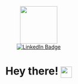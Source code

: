 <div id="header" align="center">
  <img src="https://media.giphy.com/media/M9gbBd9nbDrOTu1Mqx/giphy.gif" width="100"/>
</div> 
<div id="badges" align="center">
  <a href="https://t.me/ArthurDevi"><img src="https://img.shields.io/badge/Telegram-blue?style=for-the-badge&logo=telegram&logoColor=white" alt="LinkedIn Badge"/></a>
</div> 
<h1 display="flex "align="center">
  Hey there!
  <img align="center" src="https://media.giphy.com/media/hvRJCLFzcasrR4ia7z/giphy.gif" width="30px"/>
</h1>


